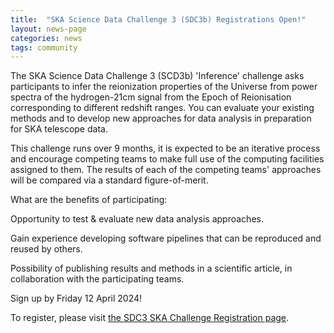 ```yaml
---
title:  "SKA Science Data Challenge 3 (SDC3b) Registrations Open!"
layout: news-page
categories: news
tags: community
---
```

The SKA Science Data Challenge 3 (SCD3b) 'Inference' challenge asks participants to infer the reionization properties of the Universe from power spectra of the hydrogen-21cm signal from the Epoch of Reionisation corresponding to different redshift ranges. You can evaluate your existing methods and to develop new approaches for data analysis in preparation for SKA telescope data.    

This challenge runs over 9 months, it is expected to be an iterative process and encourage competing teams to make full use of the computing facilities assigned to them.  The results of each of the competing teams' approaches will be compared via a standard figure-of-merit. 

What are the benefits of participating:   

Opportunity to test & evaluate new data analysis approaches. 

Gain experience developing software pipelines that can be reproduced and reused by others. 

Possibility of publishing results and methods in a scientific article, in collaboration with the participating teams.  

Sign up by Friday 12 April 2024!    

To register, please visit [the SDC3 SKA Challenge Registration page](https://sdc3.skao.int/registration/inference).  

